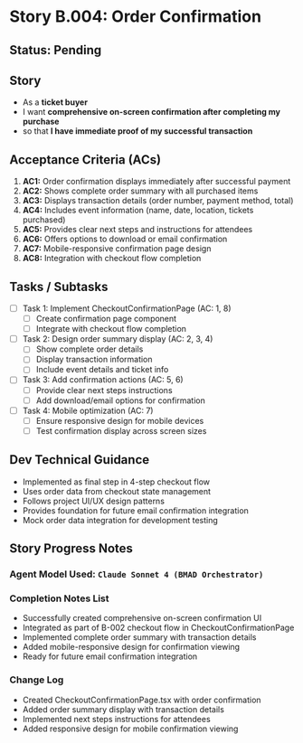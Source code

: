 # Story B.004: Order Confirmation

## Status: Pending

## Story

- As a **ticket buyer**
- I want **comprehensive on-screen confirmation after completing my purchase**
- so that **I have immediate proof of my successful transaction**

## Acceptance Criteria (ACs)

1. **AC1:** Order confirmation displays immediately after successful payment
2. **AC2:** Shows complete order summary with all purchased items
3. **AC3:** Displays transaction details (order number, payment method, total)
4. **AC4:** Includes event information (name, date, location, tickets purchased)
5. **AC5:** Provides clear next steps and instructions for attendees
6. **AC6:** Offers options to download or email confirmation
7. **AC7:** Mobile-responsive confirmation page design
8. **AC8:** Integration with checkout flow completion

## Tasks / Subtasks

- [ ] Task 1: Implement CheckoutConfirmationPage (AC: 1, 8)
  - [ ] Create confirmation page component
  - [ ] Integrate with checkout flow completion
- [ ] Task 2: Design order summary display (AC: 2, 3, 4)
  - [ ] Show complete order details
  - [ ] Display transaction information
  - [ ] Include event details and ticket info
- [ ] Task 3: Add confirmation actions (AC: 5, 6)
  - [ ] Provide clear next steps instructions
  - [ ] Add download/email options for confirmation
- [ ] Task 4: Mobile optimization (AC: 7)
  - [ ] Ensure responsive design for mobile devices
  - [ ] Test confirmation display across screen sizes

## Dev Technical Guidance

- Implemented as final step in 4-step checkout flow
- Uses order data from checkout state management
- Follows project UI/UX design patterns
- Provides foundation for future email confirmation integration
- Mock order data integration for development testing

## Story Progress Notes

### Agent Model Used: `Claude Sonnet 4 (BMAD Orchestrator)`

### Completion Notes List

- Successfully created comprehensive on-screen confirmation UI
- Integrated as part of B-002 checkout flow in CheckoutConfirmationPage
- Implemented complete order summary with transaction details
- Added mobile-responsive design for confirmation viewing
- Ready for future email confirmation integration

### Change Log

- Created CheckoutConfirmationPage.tsx with order confirmation
- Added order summary display with transaction details
- Implemented next steps instructions for attendees
- Added responsive design for mobile confirmation viewing 